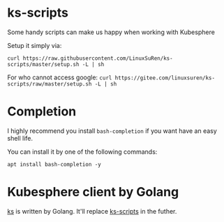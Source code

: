 # ks-scripts
Some handy scripts can make us happy when working with Kubesphere

Setup it simply via:

`curl https://raw.githubusercontent.com/LinuxSuRen/ks-scripts/master/setup.sh -L | sh`

For who cannot access google: `curl https://gitee.com/linuxsuren/ks-scripts/raw/master/setup.sh -L | sh`

# Completion
I highly recommend you install `bash-completion` if you want have an easy shell life.

You can install it by one of the following commands:

`apt install bash-completion -y`

# Kubesphere client by Golang
[ks](https://github.com/LinuxSuRen/ks) is written by Golang. It'll replace [ks-scripts](https://github.com/LinuxSuRen/ks-scripts/) in the futher.
